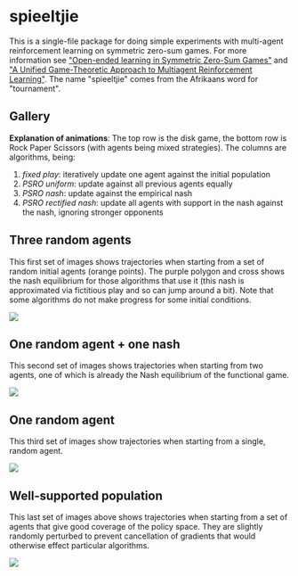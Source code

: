 # spieeltjie

This is a single-file package for doing simple experiments with multi-agent reinforcement learning on  symmetric zero-sum games. For more information see ["Open-ended learning in Symmetric Zero-Sum Games"](https://arxiv.org/abs/1901.08106) and ["A Unified Game-Theoretic Approach to Multiagent Reinforcement Learning"](https://arxiv.org/abs/1711.00832). The name "spieeltjie" comes from the Afrikaans word for "tournament".

## Gallery

**Explanation of animations**:
The top row is the disk game, the bottom row is Rock Paper Scissors (with agents being mixed strategies).
The columns are algorithms, being:

1. *fixed play*: iteratively update one agent against the initial population
2. *PSRO uniform*: update against all previous agents equally
3. *PSRO nash*: update against the empirical nash 
4. *PSRO rectified nash*: update all agents with support in the nash against the nash, ignoring stronger opponents

## Three random agents

This first set of images shows trajectories when starting from a set of random initial agents (orange points). The purple polygon and cross shows the nash equilibrium for those algorithms that use it (this nash is approximated via fictitious play and so can jump around a bit). Note that some algorithms do not make progress for some initial conditions.

<img src="https://i.imgur.com/Npwf7x9.gif">

## One random agent + one nash

This second set of images shows trajectories when starting from two agents, one of which is already the Nash equilibrium of the functional game.

<img src="https://i.imgur.com/A3tTPuj.gif">

## One random agent

This third set of images show trajectories when starting from a single, random agent.

<img src="https://i.imgur.com/FXlP3l2.gif">

## Well-supported population

This last set of images above shows trajectories when starting from a set of agents that give good coverage of the policy space. They are slightly randomly perturbed to prevent cancellation of gradients that would otherwise effect particular algorithms.

<img src="https://i.imgur.com/jLGbVsy.gif">

